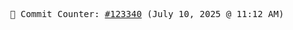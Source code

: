 <p align="center">
    <samp>
        📮 Commit Counter: <a href="https://github.com/Javascript-void0/Javascript-void0/commits/main">#123340</a> (July 10, 2025 @ 11:12 AM)
    </samp>
</p>
